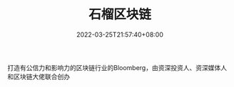 ﻿---
weight: 
title: "石榴区块链"
description: "打造有公信力和影响力的区块链行业的Bloomberg，由资深投资人、资深媒体人和区块链大佬联合创办"
date: 2022-03-25T21:57:40+08:00
lastmod: 2022-03-25T16:45:40+08:00
draft: false
authors: ["Metabd"]
featuredImage: "shiliuqukuailian.jpg"
link: ""
tags: ["微信公众号","石榴区块链"]
categories: ["navigation"]
navigation: ["微信公众号"]
lightgallery: true
toc: true
pinned: false
recommend: false
recommend1: false
---
打造有公信力和影响力的区块链行业的Bloomberg，由资深投资人、资深媒体人和区块链大佬联合创办
